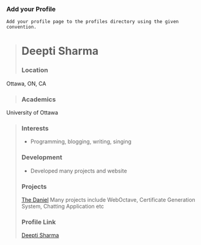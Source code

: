 ### Add your Profile
    Add your profile page to the profiles directory using the given convention.

> # Deepti Sharma
> ### Location
Ottawa, ON, CA
> ### Academics
University of Ottawa
>
>### Interests
>
>- Programming, blogging, writing, singing
>
>### Development
>
>- Developed many projects and website
>
>### Projects
>
>[The Daniel](https://github.com/dsdeeptisharma) Many projects include WebOctave, Certificate Generation System, Chatting Application etc
>
>### Profile Link
>
>[Deepti Sharma](https://github.com/dsdeeptisharma)
